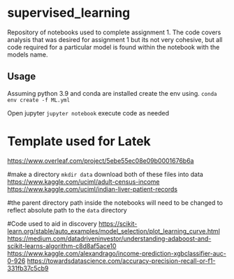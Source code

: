 # supervised_learning
Repository of notebooks used to complete assignment 1.  The code covers analysis that was desired for assignment 1 but its not very cohesive, but all code required for a particular model is found within the notebook with the models name. 

## Usage
Assuming python 3.9 and conda are installed create the env using.
`conda env create -f ML.yml`

Open jupyter
`jupyter notebook` execute code as needed

# Template used for Latek
https://www.overleaf.com/project/5ebe55ec08e09b0001676b6a

#make a directory 
`mkdir data`
download both of these files into data
https://www.kaggle.com/uciml/adult-census-income
https://www.kaggle.com/uciml/indian-liver-patient-records

#the parent directory path inside the notebooks will need to be changed to reflect absolute path to the `data` directory

#Code used to aid in discovery
https://scikit-learn.org/stable/auto_examples/model_selection/plot_learning_curve.html
https://medium.com/datadriveninvestor/understanding-adaboost-and-scikit-learns-algorithm-c8d8af5ace10
https://www.kaggle.com/alexandrago/income-prediction-xgbclassifier-auc-0-926
https://towardsdatascience.com/accuracy-precision-recall-or-f1-331fb37c5cb9



